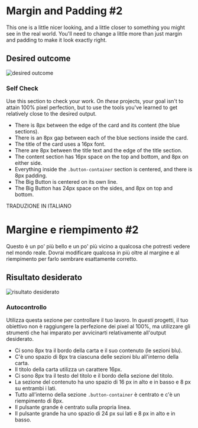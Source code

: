 # Margin and Padding #2

This one is a little nicer looking, and a little closer to something you might see in the real world. You'll need to change a little more than just margin and padding to make it look exactly right.

## Desired outcome
![desired outcome](./desired-outcome.png)

### Self Check
Use this section to check your work. On _these_ projects, your goal isn't to attain 100% pixel perfection, but to use the tools you've learned to get relatively close to the desired output.

- There is 8px between the edge of the card and its content (the blue sections).
- There is an 8px gap between each of the blue sections inside the card.
- The title of the card uses a 16px font.
- There are 8px between the title text and the edge of the title section.
- The content section has 16px space on the top and bottom, and 8px on either side.
- Everything inside the `.button-container` section is centered, and there is 8px padding.
- The Big Button is centered on its own line.
- The Big Button has 24px space on the sides, and 8px on top and bottom.


TRADUZIONE IN ITALIANO

# Margine e riempimento #2

Questo è un po' più bello e un po' più vicino a qualcosa che potresti vedere nel mondo reale. Dovrai modificare qualcosa in più oltre al margine e al riempimento per farlo sembrare esattamente corretto.

## Risultato desiderato
![risultato desiderato](./risultato-desiderato.png)

### Autocontrollo
Utilizza questa sezione per controllare il tuo lavoro. In _questi_ progetti, il tuo obiettivo non è raggiungere la perfezione dei pixel al 100%, ma utilizzare gli strumenti che hai imparato per avvicinarti relativamente all'output desiderato.

- Ci sono 8px tra il bordo della carta e il suo contenuto (le sezioni blu).
- C'è uno spazio di 8px tra ciascuna delle sezioni blu all'interno della carta.
- Il titolo della carta utilizza un carattere 16px.
- Ci sono 8px tra il testo del titolo e il bordo della sezione del titolo.
- La sezione del contenuto ha uno spazio di 16 px in alto e in basso e 8 px su entrambi i lati.
- Tutto all'interno della sezione `.button-container` è centrato e c'è un riempimento di 8px.
- Il pulsante grande è centrato sulla propria linea.
- Il pulsante grande ha uno spazio di 24 px sui lati e 8 px in alto e in basso.
